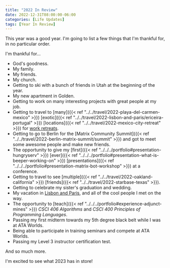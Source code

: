 ```yaml
---
title: "2022 In Review"
date: 2022-12-31T08:00:00-06:00
categories: [Life Updates]
tags: [Year In Review]
---
```


This year was a good year. I'm going to list a few things that I'm thankful for,
in no particular order.

I'm thankful for...

* God's goodness.
* My family.
* My friends.
* My church.
* Getting to ski with a bunch of friends in Utah at the beginning of the year.
* My new apartment in Golden.
* Getting to work on many interesting projects with great people at my job.
* Getting to travel to
  [many]({{< ref "../../travel/2022-playa-del-carmen-mexico" >}})
  [exotic]({{< ref "../../travel/2022-lisbon-and-paris/ericeira-portugal" >}})
  [locations]({{< ref "../../travel/2022-mexico-city-retreat" >}})
  for [work retreats](/categories/work-retreats).
* Getting to go to Berlin for the
  [Matrix Community Summit]({{< ref "../../travel/2022-berlin-matrix-summit/summit" >}})
  and got to meet some awesome people and make new friends.
* The opportunity to give my
  [first]({{< ref "../../../portfolio#presentation-hungryserv" >}})
  [ever]({{< ref "../../../portfolio#presentation-what-is-beeper-working-on" >}})
  [presentations]({{< ref "../../../portfolio#presentation-matrix-bot-workshop" >}})
  at a conference.
* Getting to travel to see
  [multiple]({{< ref "../../travel/2022-oakland-california" >}})
  [friends]({{< ref "../../travel/2022-starbase-texas" >}}).
* Getting to celebrate my sister's graduation and wedding.
* My vacation in
  [Lisbon and Paris](/categories/trip-to-portugal-and-france), and all of the
  cool people I met on the way.
* The opportunity to
  [teach]({{< ref "../../../portfolio#experience-adjunct-mines" >}})
  *CSCI 406 Algorithms* and *CSCI 400 Principles of Programming Languages*.
* Passing my first midterm towards my 5th degree black belt while I was at ATA
  Worlds.
* Being able to participate in training seminars and compete at ATA Worlds.
* Passing my Level 3 instructor certification test.

And so much more.

I'm excited to see what 2023 has in store!
